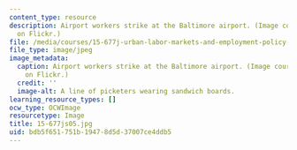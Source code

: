 ```yaml
---
content_type: resource
description: Airport workers strike at the Baltimore airport. (Image courtesy of jillyfish16
  on Flickr.)
file: /media/courses/15-677j-urban-labor-markets-and-employment-policy-spring-2005/bdb5f651751b19478d5d37007ce4ddb5_15-677js05.jpg
file_type: image/jpeg
image_metadata:
  caption: Airport workers strike at the Baltimore airport. (Image courtesy of jillyfish16
    on Flickr.)
  credit: ''
  image-alt: A line of picketers wearing sandwich boards.
learning_resource_types: []
ocw_type: OCWImage
resourcetype: Image
title: 15-677js05.jpg
uid: bdb5f651-751b-1947-8d5d-37007ce4ddb5
---
```

